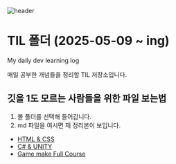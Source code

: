 ![header](https://capsule-render.vercel.app/api?type=cylinder&color=auto&height=300&section=header&text=Today%20I%20Learn&fontSize=90)
# TIL 폴더 (2025-05-09 ~ ing)
My daily dev learning log

매일 공부한 개념들을 정리할 TIL 저장소입니다.

## 깃을 1도 모르는 사람들을 위한 파일 보는법
1. 볼 폴더를 선택해 들어갑니다.
2. md 파일을 여시면 제 정리본이 보입니다.

- [HTML & CSS](./HTML/README.md)
- [C# & UNITY](./C#%20&%20UNITY/README.md)
- [Game make Full Course](./Game%20Full%20course/README.md)